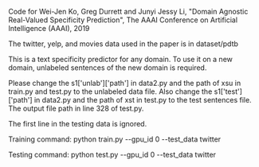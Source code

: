 Code for
Wei-Jen Ko, Greg Durrett and Junyi Jessy Li, "Domain Agnostic Real-Valued Specificity Prediction", The AAAI Conference on Artificial Intelligence (AAAI), 2019

The twitter, yelp, and movies data used in the paper is in dataset/pdtb

This is a text specificity predictor for any domain. 
To use it on a new domain, unlabeled sentences of the new domain is required.

Please change the s1['unlab']['path'] in data2.py and the path of xsu in train.py and test.py to the unlabeled data file.
Also change the s1['test']['path'] in data2.py and the path of xst in test.py to the test sentences file.
The output file path in line 328 of test.py.

The first line in the testing data is ignored.


Training command:
python train.py  --gpu_id 0 --test_data twitter

Testing command:
python test.py  --gpu_id 0 --test_data twitter
